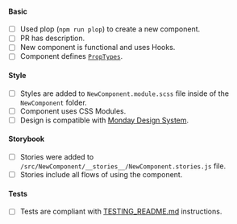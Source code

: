 <!--

Please go over the checklist and make sure all conditions are met.

--->

#### Basic
- [ ] Used plop (`npm run plop`) to create a new component.
- [ ] PR has description.
- [ ] New component is functional and uses Hooks. 
- [ ] Component defines [`PropTypes`](https://reactjs.org/docs/typechecking-with-proptypes.html).
#### Style
- [ ] Styles are added to `NewComponent.module.scss` file inside of the `NewComponent` folder.
- [ ] Component uses CSS Modules.
- [ ] Design is compatible with [Monday Design System](https://design.monday.com/).
#### Storybook
- [ ] Stories were added to `/src/NewComponent/__stories__/NewComponent.stories.js` file.
- [ ] Stories include all flows of using the component.
#### Tests
- [ ] Tests are compliant with [TESTING_README.md](TESTING_README.md) instructions.
